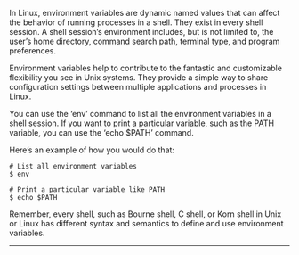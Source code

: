 In Linux, environment variables are dynamic named values that can affect the behavior of running processes in a shell. They exist in every shell session. A shell session’s environment includes, but is not limited to, the user’s home directory, command search path, terminal type, and program preferences.

Environment variables help to contribute to the fantastic and customizable flexibility you see in Unix systems. They provide a simple way to share configuration settings between multiple applications and processes in Linux.

You can use the ‘env’ command to list all the environment variables in a shell session. If you want to print a particular variable, such as the PATH variable, you can use the ‘echo $PATH’ command.

Here’s an example of how you would do that:

```
# List all environment variables
$ env

# Print a particular variable like PATH
$ echo $PATH
```

Remember, every shell, such as Bourne shell, C shell, or Korn shell in Unix or Linux has different syntax and semantics to define and use environment variables.

---
